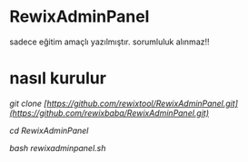 # RewixAdminPanel



sadece eğitim amaçlı yazılmıştır. sorumluluk alınmaz!!


# nasıl kurulur

*git clone [https://github.com/rewixtool/RewixAdminPanel.git](https://github.com/rewixbaba/RewixAdminPanel.git)*

*cd RewixAdminPanel*

*bash rewixadminpanel.sh*
